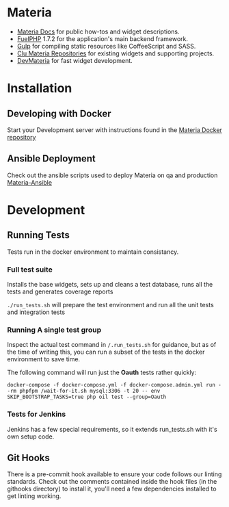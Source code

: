 # Materia

* [Materia Docs](http://ucfcdl.github.io/Materia/) for public how-tos and widget descriptions.
* [FuelPHP](http://fuelphp.com) 1.7.2 for the application's main backend framework.
* [Gulp](http://gulpjs.com) for compiling static resources like CoffeeScript and SASS.
* [Clu Materia Repositories](https://clu.cdl.ucf.edu/groups/materia) for existing widgets and supporting projects.
* [DevMateria](https://clu.cdl.ucf.edu/materia/devmateria) for fast widget development.


# Installation

## Developing with Docker

Start your Development server with instructions found in the [Materia Docker repository](https://clu.cdl.ucf.edu/materia/materia-docker)

## Ansible Deployment

Check out the ansible scripts used to deploy Materia on qa and production [Materia-Ansible](https://clu.cdl.ucf.edu/devops/materia-ansible
)

# Development

## Running Tests

Tests run in the docker environment to maintain consistancy.

### Full test suite

Installs the base widgets, sets up and cleans a test database, runs all the tests and generates coverage reports

`./run_tests.sh` will prepare the test environment and run all the unit tests and integration tests

### Running A single test group

Inspect the actual test command in `/.run_tests.sh` for guidance, but as of the time of writing this, you can run a subset of the tests in the docker environment to save time.

The following command will run just the **Oauth** tests rather quickly:

`docker-compose -f docker-compose.yml -f docker-compose.admin.yml run --rm phpfpm /wait-for-it.sh mysql:3306 -t 20 -- env SKIP_BOOTSTRAP_TASKS=true php oil test --group=Oauth`

### Tests for Jenkins

Jenkins has a few special requirements, so it extends run_tests.sh with it's own setup code.

## Git Hooks

There is a pre-commit hook available to ensure your code follows our linting standards. Check out the comments contained inside the hook files (in the githooks directory) to install it, you'll need a few dependencies installed to get linting working.

